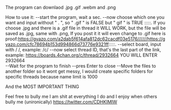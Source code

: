 The program can downlaod .jpg .gif .webm and .png

How to use it:
--start the program, wait a sec.
--now choose which one you want and input without " . ", so " .gif " is FALSE but " gif " is TRUE
	:::::. If you choose .jpg and there is a .gif file in thread it WILL WORK, but the file will be saved as .jpg, same with .png, If you post it it will even change to .gif
	here is proof:https://gyazo.com/a2dab5f614afa812dc62cacdf03e5176//////https://gyazo.com/cfc78694b153d994866d73776e9321ff:::::.
--select board, input with / /, example: /c/
--now select thread ID, that's the last part of the link, example: https://boards.4chan.org/c/thread/2932664 YOU WILL ENTER    2932664  
--Wait for the program to finish 
--pres Enter to close
--Move the files to another folder so it wont get messy, I would create specific folders for specific threads because name limit is 1000

And the MOST IMPORTANT THING 

Feel free to bully me I am shit at everything I do and I enjoy when others bully me (unironically)
https://twitter.com/CDHKIMIW
